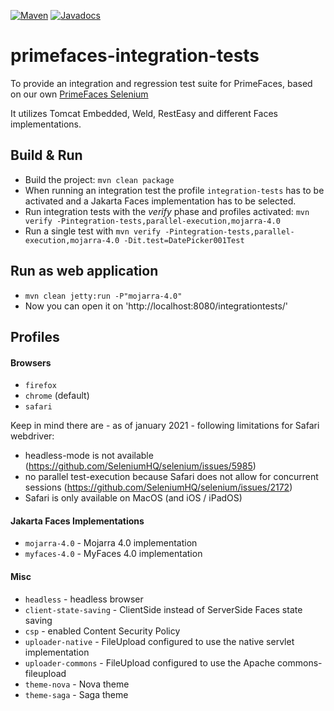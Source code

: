[![Maven](https://img.shields.io/maven-central/v/org.primefaces/primefaces.svg)](https://repo.maven.apache.org/maven2/org/primefaces/primefaces-integration-tests/)
[![Javadocs](http://javadoc.io/badge/org.primefaces/primefaces-selenium.svg)](http://javadoc.io/doc/org.primefaces/primefaces-integration-tests)

# primefaces-integration-tests

To provide an integration and regression test suite for PrimeFaces, based on our own [PrimeFaces Selenium](https://github.com/primefaces/primefaces/tree/master/primefaces-selenium)

It utilizes Tomcat Embedded, Weld, RestEasy and different Faces implementations.

## Build & Run

- Build the project: `mvn clean package`
- When running an integration test the profile `integration-tests` has to be activated and a Jakarta Faces implementation has to be selected.
- Run integration tests with the _verify_ phase and profiles activated: `mvn verify -Pintegration-tests,parallel-execution,mojarra-4.0`
- Run a single test with `mvn verify -Pintegration-tests,parallel-execution,mojarra-4.0 -Dit.test=DatePicker001Test`

## Run as web application
- `mvn clean jetty:run -P"mojarra-4.0"`
- Now you can open it on 'http://localhost:8080/integrationtests/'

## Profiles

#### Browsers

  - `firefox`
  - `chrome` (default)
  - `safari`

Keep in mind there are - as of january 2021 - following limitations for Safari webdriver:
- headless-mode is not available (https://github.com/SeleniumHQ/selenium/issues/5985)
- no parallel test-execution because Safari does not allow for concurrent sessions (https://github.com/SeleniumHQ/selenium/issues/2172)
- Safari is only available on MacOS (and iOS / iPadOS)

#### Jakarta Faces Implementations

  - `mojarra-4.0` - Mojarra 4.0 implementation
  - `myfaces-4.0` - MyFaces 4.0 implementation

#### Misc

  - `headless` - headless browser
  - `client-state-saving` - ClientSide instead of ServerSide Faces state saving
  - `csp` - enabled Content Security Policy
  - `uploader-native` - FileUpload configured to use the native servlet implementation
  - `uploader-commons` - FileUpload configured to use the Apache commons-fileupload
  - `theme-nova` - Nova theme
  - `theme-saga` - Saga theme
